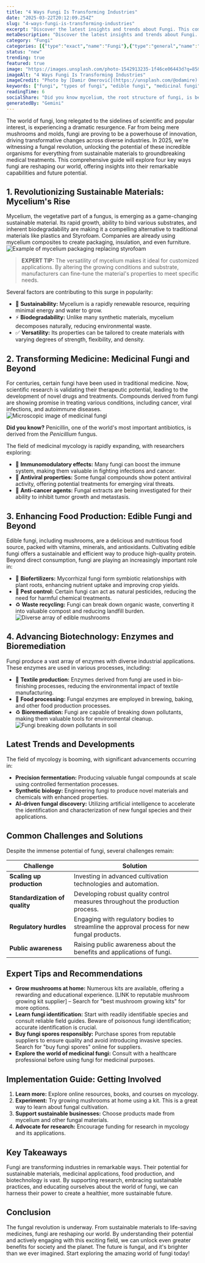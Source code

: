 ```yaml
---
title: "4 Ways Fungi Is Transforming Industries"
date: "2025-03-22T20:12:09.254Z"
slug: "4-ways-fungi-is-transforming-industries"
excerpt: "Discover the latest insights and trends about Fungi. This comprehensive guide covers everything you need to know about Fungi in 2025."
metaDescription: "Discover the latest insights and trends about Fungi. This comprehensive guide covers everything you need to know about Fungi in 2025."
category: "Fungi"
categories: [{"type":"exact","name":"Fungi"},{"type":"general","name":"Biology"},{"type":"medium","name":"Mycology"},{"type":"specific","name":"Medicinal Fungi"},{"type":"niche","name":"Psilocybin Research"}]
status: "new"
trending: true
featured: true
image: "https://images.unsplash.com/photo-1542913235-1f46ce06443d?q=85&w=1200&fit=max&fm=webp&auto=compress"
imageAlt: "4 Ways Fungi Is Transforming Industries"
imageCredit: "Photo by [Damir Omerović](https://unsplash.com/@odamire) on Unsplash"
keywords: ["fungi", "types of fungi", "edible fungi", "medicinal fungi", "fungi identification", "buy fungi spores", "grow mushrooms at home", "fungi benefits", "poisonous fungi identification", "best mushroom growing kits"]
readingTime: 6
socialShare: "Did you know mycelium, the root structure of fungi, is being used to create sustainable alternatives to plastic?  The future of materials is fungal!"
generatedBy: "Gemini"
---
```




The world of fungi, long relegated to the sidelines of scientific and popular interest, is experiencing a dramatic resurgence.  Far from being mere mushrooms and molds, fungi are proving to be a powerhouse of innovation, driving transformative changes across diverse industries.  In 2025, we're witnessing a fungal revolution, unlocking the potential of these incredible organisms for everything from sustainable materials to groundbreaking medical treatments. This comprehensive guide will explore four key ways fungi are reshaping our world, offering insights into their remarkable capabilities and future potential.

## 1. Revolutionizing Sustainable Materials: Mycelium's Rise

Mycelium, the vegetative part of a fungus, is emerging as a game-changing sustainable material.  Its rapid growth, ability to bind various substrates, and inherent biodegradability are making it a compelling alternative to traditional materials like plastics and Styrofoam.  Companies are already using mycelium composites to create packaging, insulation, and even furniture. ![Example of mycelium packaging replacing styrofoam](https://images.unsplash.com/photo-1542913235-1f46ce06443d?q=85&w=1200&fit=max&fm=webp&auto=compress)

> **EXPERT TIP:** The versatility of mycelium makes it ideal for customized applications.  By altering the growing conditions and substrate, manufacturers can fine-tune the material's properties to meet specific needs.

Several factors are contributing to this surge in popularity:

* 🔑 **Sustainability:** Mycelium is a rapidly renewable resource, requiring minimal energy and water to grow.
* ⚡ **Biodegradability:** Unlike many synthetic materials, mycelium decomposes naturally, reducing environmental waste.
* ✅ **Versatility:**  Its properties can be tailored to create materials with varying degrees of strength, flexibility, and density.

## 2.  Transforming Medicine:  Medicinal Fungi and Beyond

For centuries, certain fungi have been used in traditional medicine. Now, scientific research is validating their therapeutic potential, leading to the development of novel drugs and treatments.  Compounds derived from fungi are showing promise in treating various conditions, including cancer, viral infections, and autoimmune diseases. ![Microscopic image of medicinal fungi](https://images.unsplash.com/photo-1600998382820-214909f6ad37?q=85&w=1200&fit=max&fm=webp&auto=compress)

**Did you know?**  Penicillin, one of the world's most important antibiotics, is derived from the *Penicillium* fungus.

The field of medicinal mycology is rapidly expanding, with researchers exploring:

* 🍄 **Immunomodulatory effects:** Many fungi can boost the immune system, making them valuable in fighting infections and cancer.
* 🌿 **Antiviral properties:**  Some fungal compounds show potent antiviral activity, offering potential treatments for emerging viral threats.
* 🧪 **Anti-cancer agents:**  Fungal extracts are being investigated for their ability to inhibit tumor growth and metastasis.

## 3.  Enhancing Food Production: Edible Fungi and Beyond

Edible fungi, including mushrooms, are a delicious and nutritious food source, packed with vitamins, minerals, and antioxidants.  Cultivating edible fungi offers a sustainable and efficient way to produce high-quality protein.  Beyond direct consumption, fungi are playing an increasingly important role in:

* 🌱 **Biofertilizers:** Mycorrhizal fungi form symbiotic relationships with plant roots, enhancing nutrient uptake and improving crop yields.
* 🐛 **Pest control:** Certain fungi can act as natural pesticides, reducing the need for harmful chemical treatments.
* ♻️ **Waste recycling:** Fungi can break down organic waste, converting it into valuable compost and reducing landfill burden. ![Diverse array of edible mushrooms](https://images.unsplash.com/photo-1600995616615-52152934de1d?q=85&w=1200&fit=max&fm=webp&auto=compress)

## 4.  Advancing Biotechnology:  Enzymes and Bioremediation

Fungi produce a vast array of enzymes with diverse industrial applications. These enzymes are used in various processes, including:

* 👖 **Textile production:** Enzymes derived from fungi are used in bio-finishing processes, reducing the environmental impact of textile manufacturing.
* 🍻 **Food processing:**  Fungal enzymes are employed in brewing, baking, and other food production processes.
* ♻️ **Bioremediation:**  Fungi are capable of breaking down pollutants, making them valuable tools for environmental cleanup. ![Fungi breaking down pollutants in soil](https://images.unsplash.com/photo-1505820013142-f86a3439c5b2?q=85&w=1200&fit=max&fm=webp&auto=compress)

## Latest Trends and Developments

The field of mycology is booming, with significant advancements occurring in:

* **Precision fermentation:**  Producing valuable fungal compounds at scale using controlled fermentation processes.
* **Synthetic biology:**  Engineering fungi to produce novel materials and chemicals with enhanced properties.
* **AI-driven fungal discovery:**  Utilizing artificial intelligence to accelerate the identification and characterization of new fungal species and their applications.

## Common Challenges and Solutions

Despite the immense potential of fungi, several challenges remain:

| Challenge                     | Solution                                                                    |
|------------------------------|----------------------------------------------------------------------------|
| **Scaling up production**     | Investing in advanced cultivation technologies and automation.                 |
| **Standardization of quality** | Developing robust quality control measures throughout the production process.   |
| **Regulatory hurdles**         | Engaging with regulatory bodies to streamline the approval process for new fungal products. |
| **Public awareness**          | Raising public awareness about the benefits and applications of fungi.           |

## Expert Tips and Recommendations

* **Grow mushrooms at home:**  Numerous kits are available, offering a rewarding and educational experience.  [LINK to reputable mushroom growing kit supplier] – Search for "best mushroom growing kits" for more options.
* **Learn fungi identification:**  Start with readily identifiable species and consult reliable field guides.  Beware of poisonous fungi identification; accurate identification is crucial.
* **Buy fungi spores responsibly:**  Purchase spores from reputable suppliers to ensure quality and avoid introducing invasive species.  Search for "buy fungi spores" online for suppliers.
* **Explore the world of medicinal fungi:**  Consult with a healthcare professional before using fungi for medicinal purposes.

## Implementation Guide:  Getting Involved

1. **Learn more:** Explore online resources, books, and courses on mycology.
2. **Experiment:** Try growing mushrooms at home using a kit.  This is a great way to learn about fungal cultivation.
3. **Support sustainable businesses:** Choose products made from mycelium and other fungal materials.
4. **Advocate for research:** Encourage funding for research in mycology and its applications.

## Key Takeaways

Fungi are transforming industries in remarkable ways.  Their potential for sustainable materials, medicinal applications, food production, and biotechnology is vast.  By supporting research, embracing sustainable practices, and educating ourselves about the world of fungi, we can harness their power to create a healthier, more sustainable future.

## Conclusion

The fungal revolution is underway.  From sustainable materials to life-saving medicines, fungi are reshaping our world. By understanding their potential and actively engaging with this exciting field, we can unlock even greater benefits for society and the planet.  The future is fungal, and it's brighter than we ever imagined.  Start exploring the amazing world of fungi today!

